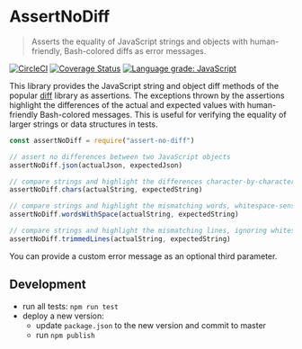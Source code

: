 # AssertNoDiff

> Asserts the equality of JavaScript strings and objects with human-friendly,
> Bash-colored diffs as error messages.

[![CircleCI](https://circleci.com/gh/kevgo/assert-no-diff.svg?style=shield)](https://circleci.com/gh/kevgo/assert-no-diff)
[![Coverage Status](https://coveralls.io/repos/github/kevgo/assert-no-diff/badge.svg?branch=master)](https://coveralls.io/github/kevgo/assert-no-diff?branch=master)
[![Language grade: JavaScript](https://img.shields.io/lgtm/grade/javascript/g/kevgo/assert-no-diff.svg)](https://lgtm.com/projects/g/kevgo/assert-no-diff/context:javascript)

This library provides the JavaScript string and object diff methods of the
popular [diff](https://github.com/kpdecker/jsdiff) library as assertions. The
exceptions thrown by the assertions highlight the differences of the actual and
expected values with human-friendly Bash-colored messages. This is useful for
verifying the equality of larger strings or data structures in tests.

```javascript
const assertNoDiff = require("assert-no-diff")

// assert no differences between two JavaScript objects
assertNoDiff.json(actualJson, expectedJson)

// compare strings and highlight the differences character-by-character
assertNoDiff.chars(actualString, expectedString)

// compare strings and highlight the mismatching words, whitespace-sensitive
assertNoDiff.wordsWithSpace(actualString, expectedString)

// compare strings and highlight the mismatching lines, ignoring whitespace around them
assertNoDiff.trimmedLines(actualString, expectedString)
```

You can provide a custom error message as an optional third parameter.

## Development

- run all tests: `npm run test`
- deploy a new version:
  - update `package.json` to the new version and commit to master
  - run `npm publish`
